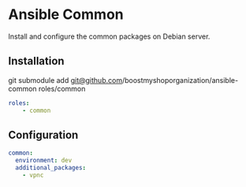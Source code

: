 Ansible Common
==============

Install and configure the common packages on Debian server.

Installation
------------

git submodule add git@github.com/boostmyshoporganization/ansible-common roles/common

```yaml
roles:
    - common
```

Configuration
-------------

```yaml
common:
  environment: dev
  additional_packages:
    - vpnc
```